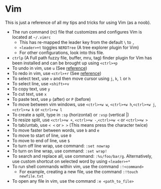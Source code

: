 # Vim

This is just a reference of all my tips and tricks for using Vim (as a noob).

- The run command (rc) file that customizes and configures Vim is located at `~/.vimrc`
  - This has re-mapped the leader key from the default `\` to `,`         
  - `<leader>+t` toggles `NERDTree` (A tree explorer plugin for Vim)
  - For other configurations, look into this file.
- `ctrlp` (A Full path fuzzy file, buffer, mru, tag) finder plugin for Vim has been installed and can be
  brought up using `<ctrl>+p`               
- To undo in vim, use `u` (See [reference][1]) 
- To redo in vim, use `<ctrl>+r` (See [reference][1]) 
- To select text, use `v` and then move cursor using `j`, `k`, `l` or `h`
- To select line, use `<shift>+v` 
- To copy text, use `y`
- To cut text, use `x`
- To paste text, use `p` (after) or `P` (before)
- To move between vim windows, use `<ctrl>+w w`, `<ctrl>+w h`,`<ctrl>+w j`,`<ctrl>+w k` or `<ctrl>+w l`
- To create a split, type in `:sp` (horizontal) or `:vsp` (vertical |)   
- To resize split, use `<ctrl>+w +`, `<ctrl>+w -`,`<ctrl>+w <` or `<ctrl>+w >`
- To tab/untab, use `< <` or `> >` (This means press the character twice)
- To move faster between words, use `b` and `e` 
- To move to start of line, use `0`
- To move to end of line, use `$`
- To turn off line wrap, use command: `:set nowrap`
- To turn on line wrap, use command: `:set wrap!`                                                                             
- To search and replace all, use command: `:%s/foo/bar/g`. Alternatively, use custom shortcut on selected word by using `<leader>+*`
- To run shell commands within vim, use the command `:!<command>`
  - For example, creating a new file, use the command `:!touch newfile.txt`  
- To open any file in vim, use the command `:e <path_to_file>` 

[1]: http://vim.wikia.com/wiki/Undo_and_Redo
[2]: https://robots.thoughtbot.com/vim-splits-move-faster-and-more-naturally
[3]: http://vim.wikia.com/wiki/Resize_splits_more_quickly
[4]: https://stackoverflow.com/questions/1656591/how-to-jump-back-to-nerdtree-from-file-in-tab
[5]: https://stackoverflow.com/questions/248102/is-there-any-command-to-toggle-enable-auto-text-wrapping
[6]: http://vim.wikia.com/wiki/Search_and_replace
[7]: https://stackoverflow.com/questions/1459750/vim-and-nerd-tree-extension-adding-a-file
